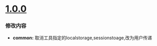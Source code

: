 <a name="1.0.0"></a>
# [1.0.0](2018年11月29日)


### 修改内容

* **common:** 取消工具指定的localstorage,sessionstoage,改为用户传递